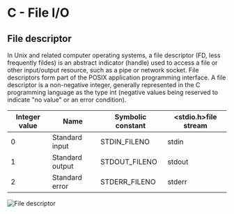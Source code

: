 # C - File I/O

## File descriptor

In Unix and related computer operating systems, a file descriptor (FD, less frequently fildes) is an abstract indicator (handle) used to access a file or other input/output resource, such as a pipe or network socket. File descriptors form part of the POSIX application programming interface. A file descriptor is a non-negative integer, generally represented in the C programming language as the type int (negative values being reserved to indicate "no value" or an error condition).

|Integer value   |Name|Symbolic constant|<stdio.h>file stream|
|---|---|---|---|
|0|Standard input|STDIN_FILENO|stdin|
|1|Standard output|STDOUT_FILENO|stdout|
|2|Standard error|STDERR_FILENO|stderr|

![File descriptor](https://upload.wikimedia.org/wikipedia/commons/thumb/f/f8/File_table_and_inode_table.svg/1920px-File_table_and_inode_table.svg.png)